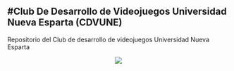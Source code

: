 #Club De Desarrollo de Videojuegos Universidad Nueva Esparta (CDVUNE) 
---
Repositorio del Club de desarrollo de videojuegos Universidad Nueva Esparta
<p align="center">
<img src="http://i.imgur.com/jmctE1r.png" />
</p>
